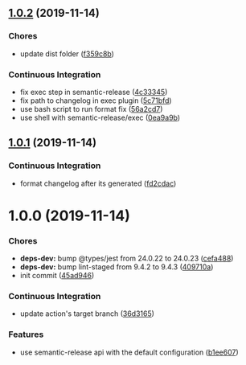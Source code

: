 ## [1.0.2](https://github.com/ridedott/semantic-release-action/compare/v1.0.1...v1.0.2) (2019-11-14)


### Chores

* update dist folder ([f359c8b](https://github.com/ridedott/semantic-release-action/commit/f359c8b99d2c741307499f0ec589ec7bebf826eb))


### Continuous Integration

* fix exec step in semantic-release ([4c33345](https://github.com/ridedott/semantic-release-action/commit/4c33345eafd59cd4aa6eaf92deaf1898afa2e311))
* fix path to changelog in exec plugin ([5c71bfd](https://github.com/ridedott/semantic-release-action/commit/5c71bfd2344349795523a94d19221440812e990a))
* use bash script to run format fix ([56a2cd7](https://github.com/ridedott/semantic-release-action/commit/56a2cd7fd37c73df22c449652d6b727977d1bfee))
* use shell with semantic-release/exec ([0ea9a9b](https://github.com/ridedott/semantic-release-action/commit/0ea9a9b4e2281da2d1c9dc3821edd00609e392e6))

## [1.0.1](https://github.com/ridedott/semantic-release-action/compare/v1.0.0...v1.0.1) (2019-11-14)

### Continuous Integration

- format changelog after its generated
  ([fd2cdac](https://github.com/ridedott/semantic-release-action/commit/fd2cdac8cc962df8bda54d1dba5cbe52776f04a5))

# 1.0.0 (2019-11-14)

### Chores

- **deps-dev:** bump @types/jest from 24.0.22 to 24.0.23
  ([cefa488](https://github.com/ridedott/semantic-release-action/commit/cefa488006e9ad19012c1fc17eb323356bce4abb))
- **deps-dev:** bump lint-staged from 9.4.2 to 9.4.3
  ([409710a](https://github.com/ridedott/semantic-release-action/commit/409710ab0ee08b4a34d4639487d9ab1a7852e59c))
- init commit
  ([45ad946](https://github.com/ridedott/semantic-release-action/commit/45ad946c36e2945fd5bfeeeb1717eb8e485faaee))

### Continuous Integration

- update action's target branch
  ([36d3165](https://github.com/ridedott/semantic-release-action/commit/36d3165b94ba6b8d69d0faab6991872e240876bb))

### Features

- use semantic-release api with the default configuration
  ([b1ee607](https://github.com/ridedott/semantic-release-action/commit/b1ee607913e77e5dba3aefdcceb6ce8c75655616))
